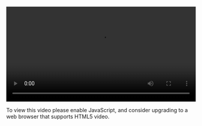 <video controls="" style="width: 100%; display: block;"><source src="http://o86bpj665.bkt.clouddn.com/meteor-react-bird/18-login-logout.mp4" type="video/mp4"><p>To view this video please enable JavaScript, and consider upgrading to a web browser that supports HTML5 video.</p></video>
